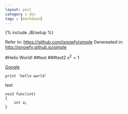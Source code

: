 ```yaml
---
layout: post
category : doc
tags : [markdown]
---
```

{% include JB/setup %}

Refer to: <https://github.com/isnowfy/simple>
Genereated in: <http://isnowfy.github.io/simple>


#Hello World!
##test
###test2
$x^2=1$

[Google](http://google.com)

    print 'hello world'

test

    void func(int)
    {
        int a;
    }
